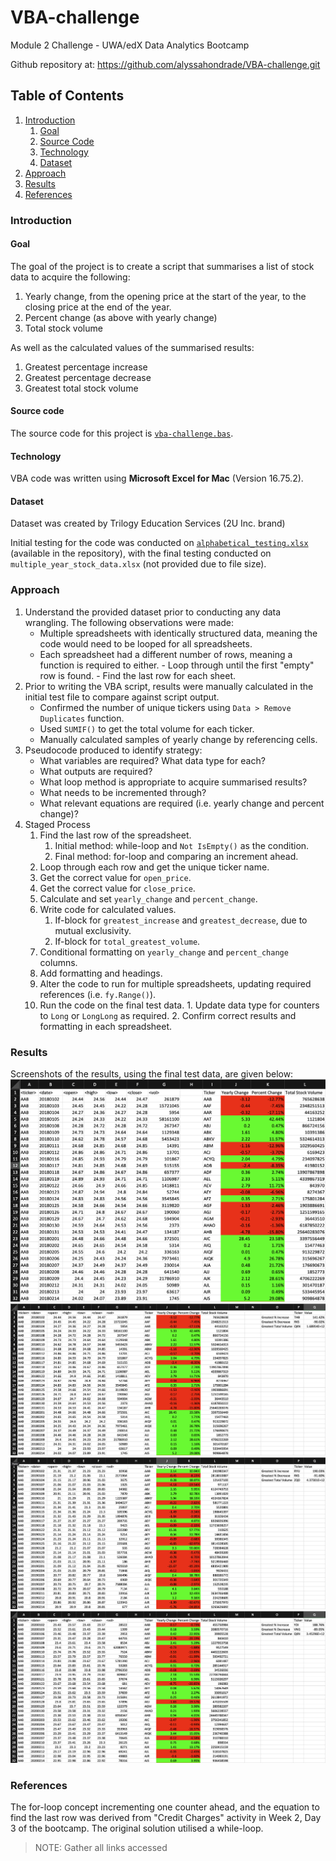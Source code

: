 # VBA-challenge
Module 2 Challenge - UWA/edX Data Analytics Bootcamp

Github repository at: https://github.com/alyssahondrade/VBA-challenge.git

## Table of Contents
1. [Introduction](https://github.com/alyssahondrade/VBA-challenge/blob/main/README.md#introduction)
    1. [Goal](https://github.com/alyssahondrade/VBA-challenge/tree/main#goal)
    2. [Source Code](https://github.com/alyssahondrade/VBA-challenge/blob/main/README.md#source-code)
    3. [Technology](https://github.com/alyssahondrade/VBA-challenge/blob/main/README.md#technology)
    4. [Dataset](https://github.com/alyssahondrade/VBA-challenge/blob/main/README.md#dataset)
2. [Approach](https://github.com/alyssahondrade/VBA-challenge/blob/main/README.md#approach)
3. [Results](https://github.com/alyssahondrade/VBA-challenge/blob/main/README.md#results)
4. [References](https://github.com/alyssahondrade/VBA-challenge/blob/main/README.md#references)

### Introduction
#### Goal
The goal of the project is to create a script that summarises a list of stock data to acquire the following:
1. Yearly change, from the opening price at the start of the year, to the closing price at the end of the year.
2. Percent change (as above with yearly change)
3. Total stock volume

As well as the calculated values of the summarised results:
1. Greatest percentage increase
2. Greatest percentage decrease
3. Greatest total stock volume

#### Source code
The source code for this project is [`vba-challenge.bas`](https://github.com/alyssahondrade/VBA-challenge/blob/main/vba-challenge.bas).

#### Technology
VBA code was written using **Microsoft Excel for Mac** (Version 16.75.2).

#### Dataset
Dataset was created by Trilogy Education Services (2U Inc. brand)

Initial testing for the code was conducted on [`alphabetical_testing.xlsx`](https://github.com/alyssahondrade/VBA-challenge/blob/main/alphabetical_testing.xlsx) (available in the repository), with the final testing conducted on `multiple_year_stock_data.xlsx` (not provided due to file size).

### Approach
1. Understand the provided dataset prior to conducting any data wrangling. The following observations were made: 
    - Multiple spreadsheets with identically structured data, meaning the code would need to be looped for all spreadsheets.
    - Each spreadsheet had a different number of rows, meaning a function is required to either.
          - Loop through until the first "empty" row is found.
          - Find the last row for each sheet.
2. Prior to writing the VBA script, results were manually calculated in the initial test file to compare against script output.
    - Confirmed the number of unique tickers using `Data > Remove Duplicates` function.
    - Used `SUMIF()` to get the total volume for each ticker.
    - Manually calculated samples of yearly change by referencing cells.
3. Pseudocode produced to identify strategy:
    - What variables are required? What data type for each?
    - What outputs are required?
    - What loop method is appropriate to acquire summarised results?
    - What needs to be incremented through?
    - What relevant equations are required (i.e. yearly change and percent change)?
4. Staged Process
    1. Find the last row of the spreadsheet.
        1. Initial method: while-loop and `Not IsEmpty()` as the condition.
        2. Final method: for-loop and comparing an increment ahead.
    2. Loop through each row and get the unique ticker name.
    3. Get the correct value for `open_price`.
    4. Get the correct value for `close_price`.
    5. Calculate and set `yearly_change` and `percent_change`.
    6. Write code for calculated values.
       1. If-block for `greatest_increase` and `greatest_decrease`, due to mutual exclusivity.
       2. If-block for `total_greatest_volume`.
    7. Conditional formatting on `yearly_change` and `percent_change` columns.
    8. Add formatting and headings.
    9. Alter the code to run for multiple spreadsheets, updating required references (i.e. `fy.Range()`).
    10. Run the code on the final test data.
       1. Update data type for counters to `Long` or `LongLong` as required.
       2. Confirm correct results and formatting in each spreadsheet.

### Results
Screenshots of the results, using the final test data, are given below:
![Analysis Results (2018)](https://github.com/alyssahondrade/VBA-challenge/blob/main/Screenshots/Analysis%20Results.png)
![Calculated Values (2018)](https://github.com/alyssahondrade/VBA-challenge/blob/main/Screenshots/Calculated%20Values%20-%202018.png)
![Calculated Values (2019)](https://github.com/alyssahondrade/VBA-challenge/blob/main/Screenshots/Calculated%20Values%20-%202019.png)
![Calculated Values (2020)](https://github.com/alyssahondrade/VBA-challenge/blob/main/Screenshots/Calculated%20Values%20-%202020.png)

### References
The for-loop concept incrementing one counter ahead, and the equation to find the last row was derived from "Credit Charges" activity in Week 2, Day 3 of the bootcamp. The original solution utilised a while-loop.

> NOTE: Gather all links accessed
